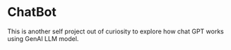 # ChatBot
This is another self project out of curiosity to explore how chat GPT works using GenAI LLM model.
